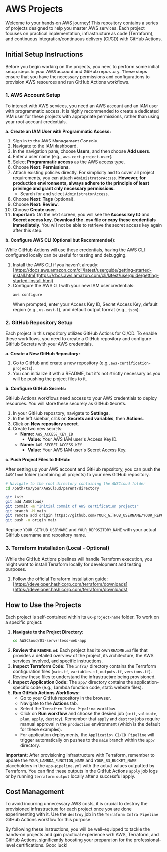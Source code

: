 # AWS Projects

Welcome to your hands-on AWS journey! This repository contains a series of projects designed to help you master AWS services. Each project focuses on practical implementation, infrastructure as code (Terraform), and continuous integration/continuous delivery (CI/CD) with GitHub Actions.

## Initial Setup Instructions

Before you begin working on the projects, you need to perform some initial setup steps in your AWS account and GitHub repository. These steps ensure that you have the necessary permissions and configurations to provision AWS resources and run GitHub Actions workflows.

### 1. AWS Account Setup

To interact with AWS services, you need an AWS account and an IAM user with programmatic access. It is highly recommended to create a dedicated IAM user for these projects with appropriate permissions, rather than using your root account credentials.

**a. Create an IAM User with Programmatic Access:**

1.  Sign in to the AWS Management Console.
2.  Navigate to the IAM dashboard.
3.  In the navigation pane, choose **Users**, and then choose **Add users**.
4.  Enter a user name (e.g., `aws-cert-project-user`).
5.  Select **Programmatic access** as the AWS access type.
6.  Choose **Next: Permissions**.
7.  Attach existing policies directly. For simplicity and to cover all project requirements, you can attach `AdministratorAccess`. **However, for production environments, always adhere to the principle of least privilege and grant only necessary permissions.**
    *   Search for and select `AdministratorAccess`.
8.  Choose **Next: Tags** (optional).
9.  Choose **Next: Review**.
10. Choose **Create user**.
11. **Important:** On the next screen, you will see the **Access key ID** and **Secret access key**. **Download the .csv file or copy these credentials immediately.** You will not be able to retrieve the secret access key again after this step.

**b. Configure AWS CLI (Optional but Recommended):**

While GitHub Actions will use these credentials, having the AWS CLI configured locally can be useful for testing and debugging.

1.  Install the AWS CLI if you haven't already: [https://docs.aws.amazon.com/cli/latest/userguide/getting-started-install.html](https://docs.aws.amazon.com/cli/latest/userguide/getting-started-install.html)
2.  Configure the AWS CLI with your new IAM user credentials:
    ```bash
    aws configure
    ```
    When prompted, enter your Access Key ID, Secret Access Key, default region (e.g., `us-east-1`), and default output format (e.g., `json`).

### 2. GitHub Repository Setup

Each project in this repository utilizes GitHub Actions for CI/CD. To enable these workflows, you need to create a GitHub repository and configure GitHub Secrets with your AWS credentials.

**a. Create a New GitHub Repository:**

1.  Go to GitHub and create a new repository (e.g., `aws-certification-projects`).
2.  You can initialize it with a README, but it's not strictly necessary as you will be pushing the project files to it.

**b. Configure GitHub Secrets:**

GitHub Actions workflows need access to your AWS credentials to deploy resources. You will store these securely as GitHub Secrets.

1.  In your GitHub repository, navigate to **Settings**.
2.  In the left sidebar, click on **Secrets and variables**, then **Actions**.
3.  Click on **New repository secret**.
4.  Create two new secrets:
    *   **Name:** `AWS_ACCESS_KEY_ID`
        *   **Value:** Your AWS IAM user's Access Key ID.
    *   **Name:** `AWS_SECRET_ACCESS_KEY`
        *   **Value:** Your AWS IAM user's Secret Access Key.

**c. Push Project Files to GitHub:**

After setting up your AWS account and GitHub repository, you can push the `AWSCloud` folder (containing all projects) to your new GitHub repository.

```bash
# Navigate to the root directory containing the AWSCloud folder
cd /path/to/your/AWSCloud/parent/directory

git init
git add AWSCloud/
git commit -m "Initial commit of AWS certification projects"
git branch -M main
git remote add origin https://github.com/YOUR_GITHUB_USERNAME/YOUR_REPOSITORY_NAME.git
git push -u origin main
```

Replace `YOUR_GITHUB_USERNAME` and `YOUR_REPOSITORY_NAME` with your actual GitHub username and repository name.

### 3. Terraform Installation (Local - Optional)

While the GitHub Actions pipelines will handle Terraform execution, you might want to install Terraform locally for development and testing purposes.

1.  Follow the official Terraform installation guide: [https://developer.hashicorp.com/terraform/downloads](https://developer.hashicorp.com/terraform/downloads)

## How to Use the Projects

Each project is self-contained within its `0X-project-name` folder. To work on a specific project:

1.  **Navigate to the Project Directory:**
    ```bash
    cd AWSCloud/01-serverless-web-app
    ```
2.  **Review the `README.md`:** Each project has its own `README.md` file that provides a detailed overview of the project, its architecture, the AWS services involved, and specific instructions.
3.  **Inspect Terraform Code:** The `infra/` directory contains the Terraform configuration files (`main.tf`, `variables.tf`, `outputs.tf`, `versions.tf`). Review these files to understand the infrastructure being provisioned.
4.  **Inspect Application Code:** The `app/` directory contains the application-specific code (e.g., Lambda function code, static website files).
5.  **Run GitHub Actions Workflows:**
    *   Go to your GitHub repository in the browser.
    *   Navigate to the **Actions** tab.
    *   Select the `Terraform Infra Pipeline` workflow.
    *   Click on **Run workflow** and choose the desired job (`init`, `validate`, `plan`, `apply`, `destroy`). Remember that `apply` and `destroy` jobs require manual approval in the `production` environment (which is the default for these examples).
    *   For application deployments, the `Application CI/CD Pipeline` will trigger automatically on pushes to the `main` branch within the `app/` directory.

**Important:** After provisioning infrastructure with Terraform, remember to update the `YOUR_LAMBDA_FUNCTION_NAME` and `YOUR_S3_BUCKET_NAME` placeholders in the `app-pipeline.yml` with the actual values outputted by Terraform. You can find these outputs in the GitHub Actions `apply` job logs or by running `terraform output` locally after a successful apply.

## Cost Management

To avoid incurring unnecessary AWS costs, it is crucial to destroy the provisioned infrastructure for each project once you are done experimenting with it. Use the `destroy` job in the `Terraform Infra Pipeline` GitHub Actions workflow for this purpose.

By following these instructions, you will be well-equipped to tackle the hands-on projects and gain practical experience with AWS, Terraform, and GitHub Actions, significantly boosting your preparation for the professional-level certifications. Good luck!


